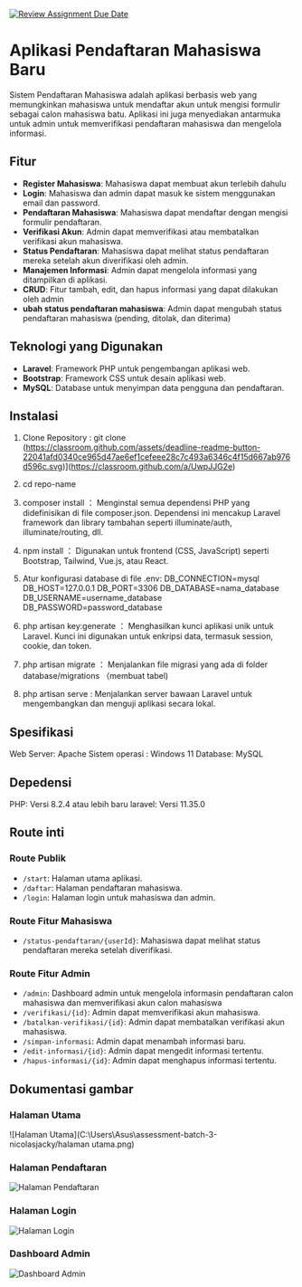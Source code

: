 [![Review Assignment Due Date](https://classroom.github.com/assets/deadline-readme-button-22041afd0340ce965d47ae6ef1cefeee28c7c493a6346c4f15d667ab976d596c.svg)](https://classroom.github.com/a/UwpJJG2e)

# Aplikasi Pendaftaran Mahasiswa Baru

Sistem Pendaftaran Mahasiswa adalah aplikasi berbasis web yang memungkinkan mahasiswa untuk mendaftar akun untuk mengisi formulir sebagai calon mahasiswa batu. Aplikasi ini juga menyediakan antarmuka untuk admin untuk memverifikasi pendaftaran mahasiswa dan mengelola informasi.

## Fitur

- **Register Mahasiswa**: Mahasiswa dapat membuat akun terlebih dahulu
- **Login**: Mahasiswa dan admin dapat masuk ke sistem menggunakan email dan password.
- **Pendaftaran Mahasiswa**: Mahasiswa dapat mendaftar dengan mengisi formulir pendaftaran.
- **Verifikasi Akun**: Admin dapat memverifikasi atau membatalkan verifikasi akun mahasiswa.
- **Status Pendaftaran**: Mahasiswa dapat melihat status pendaftaran mereka setelah akun diverifikasi oleh admin.
- **Manajemen Informasi**: Admin dapat mengelola informasi yang ditampilkan di aplikasi.
- **CRUD**: Fitur tambah, edit, dan hapus informasi yang dapat dilakukan oleh admin
- **ubah status pendaftaran mahasiswa**: Admin dapat mengubah status pendaftaran mahasiswa (pending, ditolak, dan diterima)

## Teknologi yang Digunakan

- **Laravel**: Framework PHP untuk pengembangan aplikasi web.
- **Bootstrap**: Framework CSS untuk desain aplikasi web.
- **MySQL**: Database untuk menyimpan data pengguna dan pendaftaran.

## Instalasi

1. Clone Repository : git clone (https://classroom.github.com/assets/deadline-readme-button-22041afd0340ce965d47ae6ef1cefeee28c7c493a6346c4f15d667ab976d596c.svg)](https://classroom.github.com/a/UwpJJG2e)
2. cd repo-name
3. composer install ： Menginstal semua dependensi PHP yang didefinisikan di file composer.json.
Dependensi ini mencakup Laravel framework dan library tambahan seperti illuminate/auth, illuminate/routing, dll.
4. npm install ： Digunakan untuk frontend (CSS, JavaScript) seperti Bootstrap, Tailwind, Vue.js, atau React.
5. Atur konfigurasi database di file .env: 
    DB_CONNECTION=mysql
    DB_HOST=127.0.0.1
    DB_PORT=3306
    DB_DATABASE=nama_database
    DB_USERNAME=username_database
    DB_PASSWORD=password_database

6. php artisan key:generate ： Menghasilkan kunci aplikasi unik untuk Laravel.
Kunci ini digunakan untuk enkripsi data, termasuk session, cookie, dan token.
7. php artisan migrate ： Menjalankan file migrasi yang ada di folder database/migrations （membuat tabel)
9. php artisan serve : Menjalankan server bawaan Laravel untuk mengembangkan dan menguji aplikasi secara lokal.


## Spesifikasi 
Web Server: Apache 
Sistem operasi : Windows 11
Database: MySQL 


## Depedensi
PHP: Versi 8.2.4 atau lebih baru
laravel: Versi 11.35.0


## Route inti
### **Route Publik**
- `/start`: Halaman utama aplikasi.
- `/daftar`: Halaman pendaftaran mahasiswa.
- `/login`: Halaman login untuk mahasiswa dan admin.

### **Route Fitur Mahasiswa**
- `/status-pendaftaran/{userId}`: Mahasiswa dapat melihat status pendaftaran mereka setelah diverifikasi.

### **Route Fitur Admin**
- `/admin`: Dashboard admin untuk mengelola informasin pendaftaran calon mahasiswa dan memverifikasi akun calon mahasiswa
- `/verifikasi/{id}`: Admin dapat memverifikasi akun mahasiswa.
- `/batalkan-verifikasi/{id}`: Admin dapat membatalkan verifikasi akun mahasiswa.
- `/simpan-informasi`: Admin dapat menambah informasi baru.
- `/edit-informasi/{id}`: Admin dapat mengedit informasi tertentu.
- `/hapus-informasi/{id}`: Admin dapat menghapus informasi tertentu.


## Dokumentasi gambar

### Halaman Utama
![Halaman Utama](C:\Users\Asus\assessment-batch-3-nicolasjacky/halaman utama.png)

### Halaman Pendaftaran
![Halaman Pendaftaran](screenshots/registration.png)

### Halaman Login
![Halaman Login](screenshots/login.png)

### Dashboard Admin
![Dashboard Admin](screenshots/admin-dashboard.png)